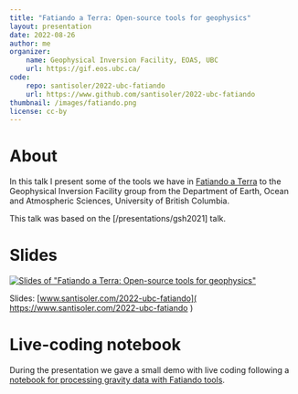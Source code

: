 ```yaml
---
title: "Fatiando a Terra: Open-source tools for geophysics"
layout: presentation
date: 2022-08-26
author: me
organizer:
    name: Geophysical Inversion Facility, EOAS, UBC
    url: https://gif.eos.ubc.ca/
code:
    repo: santisoler/2022-ubc-fatiando
    url: https://www.github.com/santisoler/2022-ubc-fatiando
thumbnail: /images/fatiando.png
license: cc-by
---
```


# About

In this talk I present some of the tools we have in [Fatiando
a Terra](https://www.fatiando.org) to the Geophysical Inversion Facility group
from the Department of Earth, Ocean and Atmospheric Sciences, University of
British Columbia.

This talk was based on the [/presentations/gsh2021] talk.


# Slides

[![Slides of "Fatiando a Terra: Open-source tools for
geophysics"](/images/gsh-2021.jpg)](https://www.santisoler.com/2022-ubc-fatiando)

Slides: [www.santisoler.com/2022-ubc-fatiando](
    https://www.santisoler.com/2022-ubc-fatiando
)

# Live-coding notebook

During the presentation we gave a small demo with live coding following a
[notebook for processing gravity data with Fatiando tools](https://mybinder.org/v2/gh/fatiando/2021-gsh/HEAD?filepath=demo.ipynb).
